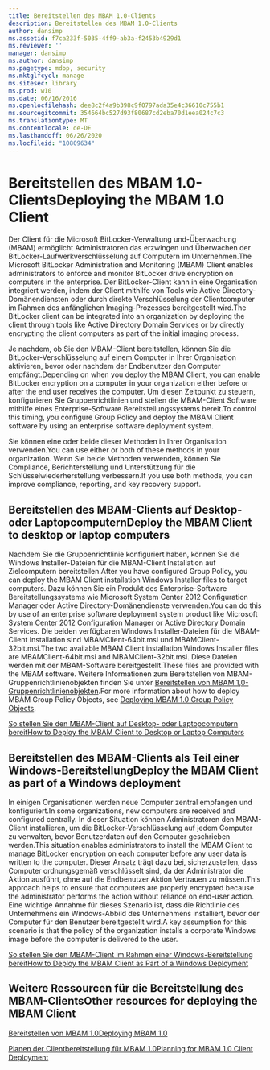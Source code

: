 ```yaml
---
title: Bereitstellen des MBAM 1.0-Clients
description: Bereitstellen des MBAM 1.0-Clients
author: dansimp
ms.assetid: f7ca233f-5035-4ff9-ab3a-f2453b4929d1
ms.reviewer: ''
manager: dansimp
ms.author: dansimp
ms.pagetype: mdop, security
ms.mktglfcycl: manage
ms.sitesec: library
ms.prod: w10
ms.date: 06/16/2016
ms.openlocfilehash: dee8c2f4a9b398c9f0797ada35e4c36610c755b1
ms.sourcegitcommit: 354664bc527d93f80687cd2eba70d1eea024c7c3
ms.translationtype: MT
ms.contentlocale: de-DE
ms.lasthandoff: 06/26/2020
ms.locfileid: "10809634"
---
```

# <span data-ttu-id="f7e72-103">Bereitstellen des MBAM 1.0-Clients</span><span class="sxs-lookup"><span data-stu-id="f7e72-103">Deploying the MBAM 1.0 Client</span></span>


<span data-ttu-id="f7e72-104">Der Client für die Microsoft BitLocker-Verwaltung und-Überwachung (MBAM) ermöglicht Administratoren das erzwingen und Überwachen der BitLocker-Laufwerkverschlüsselung auf Computern im Unternehmen.</span><span class="sxs-lookup"><span data-stu-id="f7e72-104">The Microsoft BitLocker Administration and Monitoring (MBAM) Client enables administrators to enforce and monitor BitLocker drive encryption on computers in the enterprise.</span></span> <span data-ttu-id="f7e72-105">Der BitLocker-Client kann in eine Organisation integriert werden, indem der Client mithilfe von Tools wie Active Directory-Domänendiensten oder durch direkte Verschlüsselung der Clientcomputer im Rahmen des anfänglichen Imaging-Prozesses bereitgestellt wird.</span><span class="sxs-lookup"><span data-stu-id="f7e72-105">The BitLocker client can be integrated into an organization by deploying the client through tools like Active Directory Domain Services or by directly encrypting the client computers as part of the initial imaging process.</span></span>

<span data-ttu-id="f7e72-106">Je nachdem, ob Sie den MBAM-Client bereitstellen, können Sie die BitLocker-Verschlüsselung auf einem Computer in Ihrer Organisation aktivieren, bevor oder nachdem der Endbenutzer den Computer empfängt.</span><span class="sxs-lookup"><span data-stu-id="f7e72-106">Depending on when you deploy the MBAM Client, you can enable BitLocker encryption on a computer in your organization either before or after the end user receives the computer.</span></span> <span data-ttu-id="f7e72-107">Um diesen Zeitpunkt zu steuern, konfigurieren Sie Gruppenrichtlinien und stellen die MBAM-Client Software mithilfe eines Enterprise-Software Bereitstellungssystems bereit.</span><span class="sxs-lookup"><span data-stu-id="f7e72-107">To control this timing, you configure Group Policy and deploy the MBAM Client software by using an enterprise software deployment system.</span></span>

<span data-ttu-id="f7e72-108">Sie können eine oder beide dieser Methoden in Ihrer Organisation verwenden.</span><span class="sxs-lookup"><span data-stu-id="f7e72-108">You can use either or both of these methods in your organization.</span></span> <span data-ttu-id="f7e72-109">Wenn Sie beide Methoden verwenden, können Sie Compliance, Berichterstellung und Unterstützung für die Schlüsselwiederherstellung verbessern.</span><span class="sxs-lookup"><span data-stu-id="f7e72-109">If you use both methods, you can improve compliance, reporting, and key recovery support.</span></span>

## <span data-ttu-id="f7e72-110">Bereitstellen des MBAM-Clients auf Desktop-oder Laptopcomputern</span><span class="sxs-lookup"><span data-stu-id="f7e72-110">Deploy the MBAM Client to desktop or laptop computers</span></span>


<span data-ttu-id="f7e72-111">Nachdem Sie die Gruppenrichtlinie konfiguriert haben, können Sie die Windows Installer-Dateien für die MBAM-Client Installation auf Zielcomputern bereitstellen.</span><span class="sxs-lookup"><span data-stu-id="f7e72-111">After you have configured Group Policy, you can deploy the MBAM Client installation Windows Installer files to target computers.</span></span> <span data-ttu-id="f7e72-112">Dazu können Sie ein Produkt des Enterprise-Software Bereitstellungssystems wie Microsoft System Center 2012 Configuration Manager oder Active Directory-Domänendienste verwenden.</span><span class="sxs-lookup"><span data-stu-id="f7e72-112">You can do this by use of an enterprise software deployment system product like Microsoft System Center 2012 Configuration Manager or Active Directory Domain Services.</span></span> <span data-ttu-id="f7e72-113">Die beiden verfügbaren Windows Installer-Dateien für die MBAM-Client Installation sind MBAMClient-64bit.msi und MBAMClient-32bit.msi.</span><span class="sxs-lookup"><span data-stu-id="f7e72-113">The two available MBAM Client installation Windows Installer files are MBAMClient-64bit.msi and MBAMClient-32bit.msi.</span></span> <span data-ttu-id="f7e72-114">Diese Dateien werden mit der MBAM-Software bereitgestellt.</span><span class="sxs-lookup"><span data-stu-id="f7e72-114">These files are provided with the MBAM software.</span></span> <span data-ttu-id="f7e72-115">Weitere Informationen zum Bereitstellen von MBAM-Gruppenrichtlinienobjekten finden Sie unter [Bereitstellen von MBAM 1,0-Gruppenrichtlinienobjekten](deploying-mbam-10-group-policy-objects.md).</span><span class="sxs-lookup"><span data-stu-id="f7e72-115">For more information about how to deploy MBAM Group Policy Objects, see [Deploying MBAM 1.0 Group Policy Objects](deploying-mbam-10-group-policy-objects.md).</span></span>

[<span data-ttu-id="f7e72-116">So stellen Sie den MBAM-Client auf Desktop- oder Laptopcomputern bereit</span><span class="sxs-lookup"><span data-stu-id="f7e72-116">How to Deploy the MBAM Client to Desktop or Laptop Computers</span></span>](how-to-deploy-the-mbam-client-to-desktop-or-laptop-computers-mbam-1.md)

## <span data-ttu-id="f7e72-117">Bereitstellen des MBAM-Clients als Teil einer Windows-Bereitstellung</span><span class="sxs-lookup"><span data-stu-id="f7e72-117">Deploy the MBAM Client as part of a Windows deployment</span></span>


<span data-ttu-id="f7e72-118">In einigen Organisationen werden neue Computer zentral empfangen und konfiguriert.</span><span class="sxs-lookup"><span data-stu-id="f7e72-118">In some organizations, new computers are received and configured centrally.</span></span> <span data-ttu-id="f7e72-119">In dieser Situation können Administratoren den MBAM-Client installieren, um die BitLocker-Verschlüsselung auf jedem Computer zu verwalten, bevor Benutzerdaten auf den Computer geschrieben werden.</span><span class="sxs-lookup"><span data-stu-id="f7e72-119">This situation enables administrators to install the MBAM Client to manage BitLocker encryption on each computer before any user data is written to the computer.</span></span> <span data-ttu-id="f7e72-120">Dieser Ansatz trägt dazu bei, sicherzustellen, dass Computer ordnungsgemäß verschlüsselt sind, da der Administrator die Aktion ausführt, ohne auf die Endbenutzer Aktion Vertrauen zu müssen.</span><span class="sxs-lookup"><span data-stu-id="f7e72-120">This approach helps to ensure that computers are properly encrypted because the administrator performs the action without reliance on end-user action.</span></span> <span data-ttu-id="f7e72-121">Eine wichtige Annahme für dieses Szenario ist, dass die Richtlinie des Unternehmens ein Windows-Abbild des Unternehmens installiert, bevor der Computer für den Benutzer bereitgestellt wird.</span><span class="sxs-lookup"><span data-stu-id="f7e72-121">A key assumption for this scenario is that the policy of the organization installs a corporate Windows image before the computer is delivered to the user.</span></span>

[<span data-ttu-id="f7e72-122">So stellen Sie den MBAM-Client im Rahmen einer Windows-Bereitstellung bereit</span><span class="sxs-lookup"><span data-stu-id="f7e72-122">How to Deploy the MBAM Client as Part of a Windows Deployment</span></span>](how-to-deploy-the-mbam-client-as-part-of-a-windows-deployment-mbam-1.md)

## <span data-ttu-id="f7e72-123">Weitere Ressourcen für die Bereitstellung des MBAM-Clients</span><span class="sxs-lookup"><span data-stu-id="f7e72-123">Other resources for deploying the MBAM Client</span></span>


[<span data-ttu-id="f7e72-124">Bereitstellen von MBAM 1.0</span><span class="sxs-lookup"><span data-stu-id="f7e72-124">Deploying MBAM 1.0</span></span>](deploying-mbam-10.md)

[<span data-ttu-id="f7e72-125">Planen der Clientbereitstellung für MBAM 1.0</span><span class="sxs-lookup"><span data-stu-id="f7e72-125">Planning for MBAM 1.0 Client Deployment</span></span>](planning-for-mbam-10-client-deployment.md)

 

 





